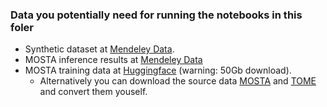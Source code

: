 ### Data you potentially need for running the notebooks in this foler

- Synthetic dataset at [Mendeley Data](https://data.mendeley.com/datasets/6v6smy49r3/1).
- MOSTA inference results at [Mendeley Data](https://data.mendeley.com/drafts/x99c2gfcwg)
- MOSTA training data at [Huggingface](https://huggingface.co/datasets/jiyuuchc/mosta/) (warning: 50Gb download).
    - Alternatively you can download the source data [MOSTA](https://db.cngb.org/stomics/mosta/) and [TOME](http://tome.gs.washington.edu/) and convert them youself.
